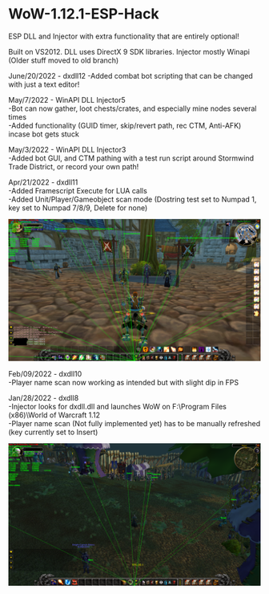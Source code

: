 # WoW-1.12.1-ESP-Hack

ESP DLL and Injector with extra functionality that are entirely optional!       

Built on VS2012. DLL uses DirectX 9 SDK libraries. Injector mostly Winapi (Older stuff moved to old branch)     

June/20/2022 - dxdll12
-Added combat bot scripting that can be changed with just a text editor!    

May/7/2022 - WinAPI DLL Injector5    
-Bot can now gather, loot chests/crates, and especially mine nodes several times   
-Added functionality (GUID timer, skip/revert path, rec CTM, Anti-AFK) incase bot gets stuck 

May/3/2022 - WinAPI DLL Injector3   
-Added bot GUI, and CTM pathing with a test run script around Stormwind Trade District, or record your own path!    

Apr/21/2022 - dxdll11   
-Added Framescript Execute for LUA calls    
-Added Unit/Player/Gameobject scan mode (Dostring test set to Numpad 1, key set to Numpad 7/8/9, Delete for none)   

<div align="center">
    <img src="https://raw.githubusercontent.com/buttburger1/WoW-1.12.1-ESP-Hack/main/test1.png" width="1000px"</img> 
</div>

Feb/09/2022 - dxdll10   
-Player name scan now working as intended but with slight dip in FPS    

Jan/28/2022 - dxdll8    
-Injector looks for dxdll.dll and launches WoW on F:\Program Files (x86)\World of Warcraft 1.12     
-Player name scan (Not fully implemented yet) has to be manually refreshed (key currently set to Insert)    

<div align="center">
    <img src="https://raw.githubusercontent.com/buttburger1/WoW-1.12.1-ESP-Hack/main/test.png" width="1000px"</img> 
</div>
